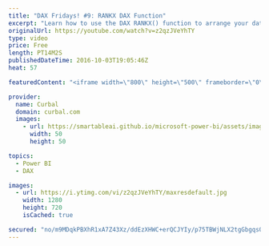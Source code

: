 ```yaml
---
title: "DAX Fridays! #9: RANKX DAX Function"
excerpt: "Learn how to use the DAX RANKX() function to arrange your data based on criteria that you specify.  Keynotes: 00:00 Intro 03:00 Rankx on categories 03:17 Rankx ascending or descending 03:35 Rankx with allselected  05:28 Rank with blanks 05:28 07:26 Rank on products 07:26 10:50  Rank with column 10:50"
originalUrl: https://youtube.com/watch?v=z2qzJVeYhTY
type: video
price: Free
length: PT14M2S
publishedDateTime: 2016-10-03T19:05:46Z
heat: 57

featuredContent: "<iframe width=\"800\" height=\"500\" frameborder=\"0\" src=\"https://www.youtube.com/embed/z2qzJVeYhTY\" allow=\"accelerometer; autoplay; encrypted-media; gyroscope; picture-in-picture\" allowfullscreen></iframe>"

provider:
  name: Curbal
  domain: curbal.com
  images:
    - url: https://smartableai.github.io/microsoft-power-bi/assets/images/organizations/curbal.com-50x50.jpg
      width: 50
      height: 50

topics:
  - Power BI
  - DAX

images:
  - url: https://i.ytimg.com/vi/z2qzJVeYhTY/maxresdefault.jpg
    width: 1280
    height: 720
    isCached: true

secured: "no/m9MDqkPBXhR1xA7Z43Xz/ddEzXHWC+erQCJYIy/p75TBWjNLX2tgGbgqsO/fbBvI1367cW1jtSCpnuhdGsAHZ4b9jnQ7LuJN9I+HxcLFsGkZ7b53+SkwHoGvZ8UtUcGcraYDQdiE18FNUj/0Z0V/ZqcFN1UFArX7ght3ZGBgp6JU2EBcmYX3fS+kUwz7Q6EpHfvcXo5DSe8v43++/GLE/0wCpN+CNG7QMHHfJcnQVisPpDRn5JaIzfigwBu3Uy+Aa7krK0rU+lEz5aF3erhBVLzv/HWmUC/YxKfAco+09i2usbFay4fYVn2VptdfKzqTK2P95HPXz+3N87xEnZBKUQ4mXV2zXY0W1+5YlsBhMQzmvQhoXnIow4iDrPPjnc7mqi1M2OF5FgnFw6RGfQttqYCn+LVQD/F0lNUVfuck=;LqLjeebF25NP8MRPja1g1Q=="
---
```


